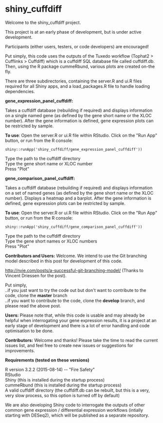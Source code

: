 # shiny_cuffdiff

Welcome to the shiny_cuffdiff project.

This project is at an early phase of development, but is under active development.

Participants (either users, testers, or code developers) are encouraged!

Put simply, this code uses the outputs of the Tuxedo workflow (Tophat2 > Cufflinks > Cuffdiff) which is a cuffdiff SQL database file called cuffdiff.db. Then, using the R package cummeRbund, various plots are created on-the fly. 

There are three subdirectories, containing the server.R and ui.R files required for all Shiny apps, and a load_packages.R file to handle loading dependencies.

<b>gene_expression_panel_cuffdiff:</b>

Takes a cuffdiff database (rebuilding if required) and displays information on a single named gene (as defined by the gene short name or the XLOC number). After the gene information is defined, gene expression plots can be restricted by sample.

<b>To use</b>: Open the server.R or ui.R file within RStudio. Click on the "Run App" button, or run from the R console:

<code>shiny::runApp('shiny_cuffdiff/gene_expression_panel_cuffdiff'))</code>

Type the path to the cuffdiff directory <br />
Type the gene short name or XLOC number <br />
Press "Plot"

<b>gene_comparison_panel_cuffdiff:</b>

Takes a cuffdiff database (rebuilding if required) and displays information on a set of named genes (as defined by the gene short name or the XLOC number). Displays a heatmap and a barplot. After the gene information is defined, gene expression plots can be restricted by sample.

<b>To use</b>: Open the server.R or ui.R file within RStudio. Click on the "Run App" button, or run from the R console:

<code>shiny::runApp('shiny_cuffdiff/gene_comparison_panel_cuffdiff'))</code>

Type the path to the cuffdiff directory <br />
Type the gene short names or XLOC numbers <br />
Press "Plot"


<b>Contributors and Users:</b> Welcome. We intend to use the Git branching model described in this post for development of this code.

http://nvie.com/posts/a-successful-git-branching-model/ (Thanks to Vincent Driessen for the post).

Put simply, <br />
..if you just want to try the code out but don't want to contribute to the code, clone the <b>master</b> branch <br />
..if you want to contribute to the code, clone the <b>develop</b> branch, and please read the above post.

<b>Users:</b> Please note that, while this code is usable and may already be helpful when interrogating your gene expression results, it is a project at an early stage of development and there is a lot of error handling and code optimisation to be done.

<b>Contributors:</b> Welcome and thanks! Please take the time to read the current issues list, and feel free to create new issues or suggestions for improvements.

<b>Requirements (tested on these versions)</b>

R version 3.2.2 (2015-08-14) -- "Fire Safety" <br />
RStudio <br />
Shiny (this is installed during the startup process) <br />
cummeRbund (this is installed during the startup process) <br />
A valid cuffdiff directory (the cuffdiff.db can be rebuilt, but this is a very, very slow process, so this option is turned off by default)


We are also developing Shiny code to interrogate the outputs of other common gene expression / differential expression workflows (intially starting with DESeq2), which will be published as a separate repository.
